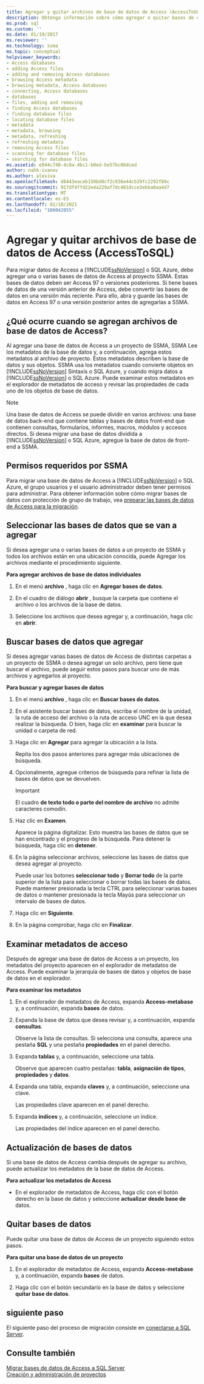 ```yaml
---
title: Agregar y quitar archivos de base de datos de Access (AccessToSQL) | Microsoft Docs
description: Obtenga información sobre cómo agregar o quitar bases de datos de Access en o desde el proyecto de SSMA para migrar datos de Access a SQL Server o Azure SQL Database.
ms.prod: sql
ms.custom: ''
ms.date: 01/19/2017
ms.reviewer: ''
ms.technology: ssma
ms.topic: conceptual
helpviewer_keywords:
- Access databases
- adding Access files
- adding and removing Access databases
- browsing Access metadata
- browsing metadata, Access databases
- connecting, Access databases
- databases
- files, adding and removing
- finding Access databases
- finding database files
- locating database files
- metadata
- metadata, browsing
- metadata, refreshing
- refreshing metadata
- removing Access files
- scanning for database files
- searching for database files
ms.assetid: e944c740-4c8a-4bc1-b0ed-be57bc06dced
author: nahk-ivanov
ms.author: alexiva
ms.openlocfilehash: d8443eaceb150bd0cf2c936e44cb29fc2292f89c
ms.sourcegitcommit: 917df4ffd22e4a229af7dc481dcce3ebba0aa4d7
ms.translationtype: MT
ms.contentlocale: es-ES
ms.lasthandoff: 02/10/2021
ms.locfileid: "100042055"
---
```

# <a name="adding-and-removing-access-database-files-accesstosql"></a>Agregar y quitar archivos de base de datos de Access (AccessToSQL)
Para migrar datos de Access a [!INCLUDE[ssNoVersion](../../includes/ssnoversion-md.md)] o SQL Azure, debe agregar una o varias bases de datos de Access al proyecto SSMA. Estas bases de datos deben ser Access 97 o versiones posteriores. Si tiene bases de datos de una versión anterior de Access, debe convertir las bases de datos en una versión más reciente. Para ello, abra y guarde las bases de datos en Access 97 o una versión posterior antes de agregarlas a SSMA.  
  
## <a name="what-happens-when-you-add-access-database-files"></a>¿Qué ocurre cuando se agregan archivos de base de datos de Access?  
Al agregar una base de datos de Access a un proyecto de SSMA, SSMA Lee los metadatos de la base de datos y, a continuación, agrega estos metadatos al archivo de proyecto. Estos metadatos describen la base de datos y sus objetos. SSMA usa los metadatos cuando convierte objetos en [!INCLUDE[ssNoVersion](../../includes/ssnoversion-md.md)] Sintaxis o SQL Azure, y cuando migra datos a [!INCLUDE[ssNoVersion](../../includes/ssnoversion-md.md)] o SQL Azure. Puede examinar estos metadatos en el explorador de metadatos de acceso y revisar las propiedades de cada uno de los objetos de base de datos.  
  
> [!NOTE]  
> Una base de datos de Access se puede dividir en varios archivos: una base de datos back-end que contiene tablas y bases de datos front-end que contienen consultas, formularios, informes, macros, módulos y accesos directos. Si desea migrar una base de datos dividida a [!INCLUDE[ssNoVersion](../../includes/ssnoversion-md.md)] o SQL Azure, agregue la base de datos de front-end a SSMA.  
  
## <a name="permissions-that-are-required-by-ssma"></a>Permisos requeridos por SSMA  
Para migrar una base de datos de Access a [!INCLUDE[ssNoVersion](../../includes/ssnoversion-md.md)] o SQL Azure, el grupo usuarios y el usuario administrador deben tener permisos para administrar. Para obtener información sobre cómo migrar bases de datos con protección de grupo de trabajo, vea [preparar las bases de datos de Access para la migración](preparing-access-databases-for-migration-accesstosql.md).  
  
## <a name="selecting-databases-to-add"></a>Seleccionar las bases de datos que se van a agregar  
Si desea agregar una o varias bases de datos a un proyecto de SSMA y todos los archivos están en una ubicación conocida, puede Agregar los archivos mediante el procedimiento siguiente.  
  
**Para agregar archivos de base de datos individuales**  
  
1.  En el menú **archivo** , haga clic en **Agregar bases de datos**.  
  
2.  En el cuadro de diálogo **abrir** , busque la carpeta que contiene el archivo o los archivos de la base de datos.  
  
3.  Seleccione los archivos que desea agregar y, a continuación, haga clic en **abrir**.  
  
## <a name="finding-databases-to-add"></a>Buscar bases de datos que agregar  
Si desea agregar varias bases de datos de Access de distintas carpetas a un proyecto de SSMA o desea agregar un solo archivo, pero tiene que buscar el archivo, puede seguir estos pasos para buscar uno de más archivos y agregarlos al proyecto.  
  
**Para buscar y agregar bases de datos**  
  
1.  En el menú **archivo** , haga clic en **Buscar bases de datos**.  
  
2.  En el asistente buscar bases de datos, escriba el nombre de la unidad, la ruta de acceso del archivo o la ruta de acceso UNC en la que desea realizar la búsqueda. O bien, haga clic en **examinar** para buscar la unidad o carpeta de red.  
  
3.  Haga clic en **Agregar** para agregar la ubicación a la lista.  
  
    Repita los dos pasos anteriores para agregar más ubicaciones de búsqueda.  
  
4.  Opcionalmente, agregue criterios de búsqueda para refinar la lista de bases de datos que se devuelven.  
  
    > [!IMPORTANT]  
    > El cuadro **de texto todo o parte del nombre de archivo** no admite caracteres comodín.  
  
5.  Haz clic en **Examen**.  
  
    Aparece la página digitalizar. Esto muestra las bases de datos que se han encontrado y el progreso de la búsqueda. Para detener la búsqueda, haga clic en **detener**.  
  
6.  En la página seleccionar archivos, seleccione las bases de datos que desea agregar al proyecto.  
  
    Puede usar los botones **seleccionar todo** y **Borrar todo** de la parte superior de la lista para seleccionar o borrar todas las bases de datos. Puede mantener presionada la tecla CTRL para seleccionar varias bases de datos o mantener presionada la tecla Mayús para seleccionar un intervalo de bases de datos.  
  
7.  Haga clic en **Siguiente**.  
  
8.  En la página comprobar, haga clic en **Finalizar**.  
  
## <a name="browsing-access-metadata"></a>Examinar metadatos de acceso  
Después de agregar una base de datos de Access a un proyecto, los metadatos del proyecto aparecen en el explorador de metadatos de Access. Puede examinar la jerarquía de bases de datos y objetos de base de datos en el explorador.  
  
**Para examinar los metadatos**  
  
1.  En el explorador de metadatos de Access, expanda **Access-metabase** y, a continuación, expanda **bases** de datos.  
  
2.  Expanda la base de datos que desea revisar y, a continuación, expanda **consultas**.  
  
    Observe la lista de consultas. Si selecciona una consulta, aparece una pestaña **SQL** y una pestaña **propiedades** en el panel derecho.  
  
3.  Expanda **tablas** y, a continuación, seleccione una tabla.  
  
    Observe que aparecen cuatro pestañas: **tabla**, **asignación de tipos**, **propiedades** y **datos**.  
  
4.  Expanda una tabla, expanda **claves** y, a continuación, seleccione una clave.  
  
    Las propiedades clave aparecen en el panel derecho.  
  
5.  Expanda **índices** y, a continuación, seleccione un índice.  
  
    Las propiedades del índice aparecen en el panel derecho.  
  
## <a name="refreshing-databases"></a>Actualización de bases de datos  
Si una base de datos de Access cambia después de agregar su archivo, puede actualizar los metadatos de la base de datos de Access.  
  
**Para actualizar los metadatos de Access**  
  
-   En el explorador de metadatos de Access, haga clic con el botón derecho en la base de datos y seleccione **actualizar desde base de** datos.  
  
## <a name="removing-databases"></a>Quitar bases de datos  
Puede quitar una base de datos de Access de un proyecto siguiendo estos pasos.  
  
**Para quitar una base de datos de un proyecto**  
  
1.  En el explorador de metadatos de Access, expanda **Access-metabase** y, a continuación, expanda **bases** de datos.  
  
2.  Haga clic con el botón secundario en la base de datos y seleccione **quitar base de datos**.  
  
## <a name="next-step"></a>siguiente paso  
El siguiente paso del proceso de migración consiste en [conectarse a SQL Server](../sybase/connecting-to-sql-server-sybasetosql.md).  
  
## <a name="see-also"></a>Consulte también  
[Migrar bases de datos de Access a SQL Server](migrating-access-databases-to-sql-server-azure-sql-db-accesstosql.md)  
[Creación y administración de proyectos](creating-and-managing-projects-accesstosql.md)  
